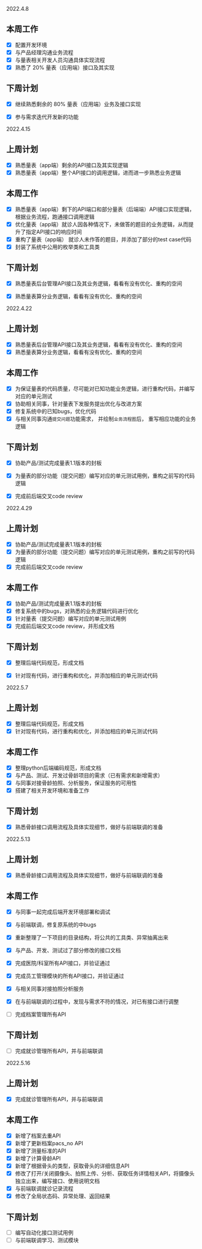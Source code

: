 2022.4.8

## 本周工作

- [x] 配置开发环境
- [x] 与产品经理沟通业务流程
- [x] 与量表相关开发人员沟通具体实现流程
- [x] 熟悉了 20% 量表（应用端）接口及其实现

## 下周计划

- [x] 继续熟悉剩余的 80% 量表（应用端）业务及接口实现
- [x] 参与需求迭代开发新的功能



2022.4.15

## 上周计划
- [x] 熟悉量表（app端）剩余的API接口及其实现逻辑
- [x] 熟悉量表（app端）整个API接口的调用逻辑，进而进一步熟悉业务逻辑

## 本周工作

- [x] 熟悉量表（app端）剩下的API端口和部分量表（后端端）API接口实现逻辑，根据业务流程，跑通接口调用逻辑
- [x] 优化量表（app端）就诊人因各种情况下，未做答的题目的业务逻辑，从而提升了指定API接口的响应时间
- [x] 重构了量表（app端） 就诊人未作答的题目，并添加了部分的test case代码
- [x] 封装了系统中公用的枚举类和工具类

## 下周计划

- [x] 熟悉量表后台管理API接口及其业务逻辑，看看有没有优化、重构的空间
- [x] 熟悉量表算分业务逻辑，看看有没有优化、重构的空间



2022.4.22

## 上周计划
- [x] 熟悉量表后台管理API接口及其业务逻辑，看看有没有优化、重构的空间
- [x] 熟悉量表算分业务逻辑，看看有没有优化、重构的空间

## 本周工作

- [x] 为保证量表的代码质量，尽可能对已知功能业务逻辑，进行重构代码，并编写对应的单元测试
- [x] 协助相关同事，针对量表下发服务提出优化与改进方案
- [x] 修复系统中的已知bugs，优化代码
- [x] 与相关同事沟通`提交问题`功能需求， 并绘制`业务流程图`后， 重写相应功能的业务逻辑

## 下周计划

- [x] 协助产品/测试完成量表1.1版本的封板
- [x] 为量表的部分功能（提交问题）编写对应的单元测试用例，重构之前写的代码逻辑
- [x] 完成前后端交叉code review



2022.4.29

## 上周计划

- [x] 协助产品/测试完成量表1.1版本的封板
- [x] 为量表的部分功能（提交问题）编写对应的单元测试用例，重构之前写的代码逻辑
- [x] 完成前后端交叉code review

## 本周工作

- [x] 协助产品/测试完成量表1.1版本的封板
- [x] 修复系统中的bugs，对熟悉的业务逻辑代码进行优化
- [x] 针对量表（提交问题）编写对应的单元测试用例
- [x] 完成前后端交叉code review，并形成文档

## 下周计划

- [x] 整理后端代码规范，形成文档
- [x] 针对现有代码，进行重构和优化，并添加相应的单元测试代码



2022.5.7

## 上周计划

- [x] 整理后端代码规范，形成文档
- [x] 针对现有代码，进行重构和优化，并添加相应的单元测试代码

## 本周工作

- [x] 整理python后端编码规范，形成文档
- [x] 与产品、测试、开发过骨龄项目的需求（已有需求和新增需求）
- [x] 与同事对接骨龄拍照、分析服务，保证服务的可用性
- [x] 搭建了相关开发环境和准备工作

## 下周计划

- [x] 熟悉骨龄接口调用流程及具体实现细节，做好与前端联调的准备



2022.5.13

## 上周计划

- [x] 熟悉骨龄接口调用流程及具体实现细节，做好与前端联调的准备

## 本周工作

- [x] 与同事一起完成后端开发环境部署和调试
- [x] 与前端联调，修复原系统的中bugs
- [x] 重新整理了一下项目的目录结构，将公共的工具类、异常抽离出来
- [x] 与产品、开发、测试过了部分修改的接口文档
- [x] 完成医院/科室所有API接口，并验证通过
- [x] 完成员工管理模块的所有API接口，并验证通过
- [x] 与相关同事对接拍照分析服务
- [x] 在与前端联调的过程中，发现与需求不符的情况，对已有接口进行调整
- [ ] 完成档案管理所有API


## 下周计划
- [ ] 完成就诊管理所有API，并与前端联调



2022.5.16

## 上周计划

- [x] 完成就诊管理所有API，并与前端联调

## 本周工作

- [x] 新增了档案去重API
- [x] 新增了更新档案pacs_no API
- [x] 新增了测量标准的API
- [x] 新增了计算骨龄API
- [x] 新增了根据骨头的类型，获取骨头的详细信息API
- [x] 修改了打开/关闭摄像头、拍照上传、分析、获取任务详情相关API，将摄像头独立出来，编写接口、使用说明文档
- [x] 与前端联调就诊记录流程
- [x] 修改了全局状态码、异常处理、返回结果

## 下周计划
- [ ] 编写自动化接口测试用例
- [ ] 与前端联调学习、测试模块
